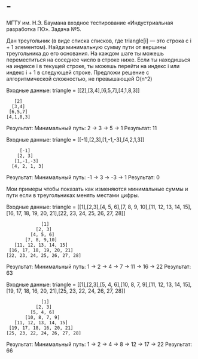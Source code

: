 # -
МГТУ им. Н.Э. Баумана входное тестирование «Индустриальная разработка ПО». Задача №5.

Дан треугольник (в виде списка списков, где triangle[i] — это строка с i + 1 элементом). Найди минимальную сумму пути от вершины треугольника до его основания.
На каждом шаге ты можешь переместиться на соседнее число в строке ниже. Если ты находишься на индексе i в текущей строке, ты можешь перейти на индекс i или индекс i + 1 в следующей строке.
Предложи решение с алгоритмической сложностью, не превышающей O(n^2)
 
Входные данные:
triangle =  [[2],[3,4],[6,5,7],[4,1,8,3]]

       [2]  
      [3,4] 
     [6,5,7]
    [4,1,8,3] 

Результат:
Минимальный путь: 2 → 3 → 5 → 1
Результат: 11

Входные данные:
triangle = [[-1],[2,3],[1,-1,-3],[4,2,1,3]]
 
         [-1]
        [2, 3]
       [1,-1,-3]
      [4, 2, 1, 3] 

Результат:
Минимальный путь: -1 → 3 → -3 → 1
Результат:  0

Мои примеры чтобы показать как изменяются минимальные суммы и пути если в треугольниках менять местами цифры.

Входные данные:
triangle = [[1],[2,3],[4, 5, 6],[7, 8, 9, 10],[11, 12, 13, 14, 15],[16, 17, 18, 19, 20, 21],[22, 23, 24, 25, 26, 27, 28]]
 
                 [1]
               [2, 3]
             [4, 5, 6]
           [7, 8, 9,10]
       [11, 12, 13, 14, 15]
     [16, 17, 18, 19, 20, 21]
    [22, 23, 24, 25, 26, 27, 28]


Результат:
Минимальный путь: 1 → 2 → 4 → 7 → 11 → 16 → 22
Результат:  63

Входные данные:
triangle = [[1],[2,3],[5, 4, 6],[10, 8, 7, 9],[11, 12, 13, 14, 15],[19, 17, 18, 16, 20, 21],[25, 23, 22, 24, 26, 27, 28]]
 
                 [1]
               [2, 3]
             [5, 4, 6]
           [10, 8, 7, 9]
       [11, 12, 13, 14, 15]
     [19, 17, 18, 16, 20, 21]
    [25, 23, 22, 24, 26, 27, 28]


Результат:
Минимальный путь: 1 → 2 → 4 → 8 → 12 → 17 → 22
Результат:  66
